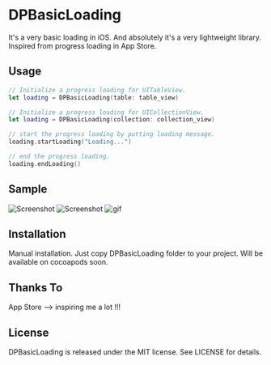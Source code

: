 # DPBasicLoading

It's a very basic loading in iOS. And absolutely it's a very lightweight library.
Inspired from progress loading in App Store.

## Usage

``` swift
// Initialize a progress loading for UITableView.
let loading = DPBasicLoading(table: table_view)

// Initialize a progress loading for UICollectionView.
let loading = DPBasicLoading(collection: collection_view)

// start the progress loading by putting loading message.
loading.startLoading("Loading...")

// end the progress loading.
loading.endLoading()
```

## Sample

![Screenshot](http://s9.postimg.org/vt58qhjzz/i_OSdwipp01172016152524.png)
![Screenshot](http://s15.postimg.org/imyobac8b/i_OSdwipp01172016152451.png)
![gif](http://i.giphy.com/3o7rbUkqcG4xLKwnqo.gif)

## Installation

Manual installation. Just copy DPBasicLoading folder to your project.
Will be available on cocoapods soon.

## Thanks To

App Store --> inspiring me a lot !!!

## License

DPBasicLoading is released under the MIT license. See LICENSE for details.
